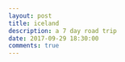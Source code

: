 ```yaml
---
layout: post
title: iceland
description: a 7 day road trip
date: 2017-09-29 18:30:00
comments: true
---
```


